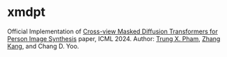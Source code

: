 # xmdpt
Official Implementation of [Cross-view Masked Diffusion Transformers for Person Image Synthesis](https://arxiv.org/abs/2402.01516) paper, ICML 2024.
Author: [Trung X. Pham](https://scholar.google.com/citations?user=4DkPIIAAAAAJ&hl=en), [Zhang Kang](https://scholar.google.com/citations?user=nj19btQAAAAJ&hl=en), and Chang D. Yoo.
